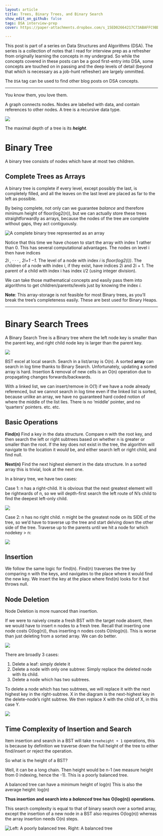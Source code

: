 ```yaml
---
layout: article
title: Trees, Binary Trees, and Binary Search
show_edit_on_github: false
tags: DSA interview-prep
cover: https://paper-attachments.dropbox.com/s_15ED02664217C73ABAFFC9BD2192FED4B19AC4EE33613FC4B13C956AC770B84D_1595781841045_image.png

---
```


This post is part of a series on Data Structures and Algorithms (DSA). The series is a collection of notes that I read for interview prep as a refresher from originally learning the concepts in my undergrad. So while the concepts covered in these posts can be a good first-entry into DSA, some concepts are touched on in passing and the deep levels of detail (beyond that which is necessary as a job-hunt refresher) are largely ommitted.

The `DSA` tag can be used to find other blog posts on DSA concepts.

---

You know them, you love them.

A graph connects nodes. Nodes are labelled with data, and contain references to other nodes.
A tree is a recursive data type.



![](https://www.researchgate.net/profile/Nicholas_Zerbel/publication/329029668/figure/fig1/AS:694428989661184@1542576181506/Example-of-a-search-tree-data-structure-with-key-structural-components-labelled_W640.jpg)


The maximal depth of a tree is its ***height***.


# Binary Tree

A binary tree consists of nodes which have at most two children.


## Complete Trees as Arrays

A binary tree is complete if every level, except possibly the last, is completely filled, and all the leaves on the last level are placed as far to the left as possible.

By being complete, not only can we guarantee *balance* and therefore minimum height of floor(log2(n)), but we can actually store these trees straightforwardly as arrays, because the nodes of the tree are complete without gaps, they act contiguously.


![A complete binary tree represented as an array](https://paper-attachments.dropbox.com/s_9B2ACF6BAE0B1357CF15B6234DDEF9E905C7083167AC0F29B2E2441E67837F43_1595856139659_image.png)


Notice that this time we have chosen to start the array with index 1 rather than 0. This has several computational advantages. The nodes on level i then have indices $$$$*2i , · · · , 2i+1 −1.* The level of a node with index *i* is *floor(log2(i))*. The children of a node with index i, if they exist, have indices 2i and 2i + 1. The parent of a child with index i has index i/2 (using integer division).

We can take those mathematical concepts and easily pass them into algorithms to get children/parents/levels just by knowing the index *i*.

**Note**: This array-storage is not feasible for most Binary trees, as you’ll break the tree’s completeness easily. These are best used for Binary Heaps.

---

# Binary Search Trees
A Binary Search Tree is a Binary tree where the left node key is smaller than the parent key, and right child node key is larger than the parent key.




![](https://miro.medium.com/max/1194/1*ziYvZzrttFYMXkkV9u66jw.png)


BST excel at local search. Search in a list/array is O(n). A sorted **array** can search in log time thanks to Binary Search.
Unfortunately, updating a sorted array is hard. Insertion & removal of new cells is an O(n) operation due to propagating changes forwards/backwards.

With a linked list, we can insert/remove in O(1) if we have a node already referenced, but we cannot search in log time even if the linked list is sorted, because unlike an array, we have no guaranteed hard coded notion of where the middle of the list lies. There is no ‘middle’ pointer, and no ‘quarters’ pointers. etc. etc.


## Basic Operations

**Find(n)**
Find a key in the data structure.
Compare n with the root key, and then search the left or right subtrees based on whether n is greater or smaller than the root.
If the key does not exist in the tree, the algorithm will navigate to the location it *would* be, and either search left or right child, and find null.

**Next(n)**
Find the next highest element in the data structure.
In a sorted array this is trivial, look at the next one.

In a binary tree, we have two cases:

Case 1: n has a right-child. It is obvious that the next greatest element will be rightwards of n, so we will depth-first search the left route of N’s child to find the deepest left-only child.


![](https://paper-attachments.dropbox.com/s_15ED02664217C73ABAFFC9BD2192FED4B19AC4EE33613FC4B13C956AC770B84D_1595781523677_image.png)


Case 2: n has no right child. n might be the greatest node on its SIDE of the tree, so we’d have to traverse up the tree and start delving down the other side of the tree.
Traverse up to the parents until we hit a node for which nodekey > n:


![](https://paper-attachments.dropbox.com/s_15ED02664217C73ABAFFC9BD2192FED4B19AC4EE33613FC4B13C956AC770B84D_1595781841045_image.png)



## Insertion

We follow the same logic for find(n). Find(n) traverses the tree by comparing n with the keys, and navigates to the place where it would find the new key.
We insert the key at the place where find(n) looks for it but throws null.



## Node Deletion

Node Deletion is more nuanced than insertion.

If we were to naively create a fresh BST with the target node absent, then we would have to insert n nodes to a fresh tree. Recall that inserting one node costs O(log(n)), thus inserting n nodes costs O(nlog(n)). This is worse than just deleting from a sorted array. We can do better.

 

![](https://paper-attachments.dropbox.com/s_15ED02664217C73ABAFFC9BD2192FED4B19AC4EE33613FC4B13C956AC770B84D_1595805169797_image.png)


There are broadly 3 cases:

1. Delete a leaf: simply delete it
2. Delete a node with only one subtree: Simply replace the deleted node with its child.
3. Delete a node which has two subtrees.

To delete a node which has two subtrees, we will replace it with the next highest key in the right-subtree. X in the diagram is the next-highest key in the delete-node’s right subtree.
We then replace X with the child of X, in this case Y.


![](https://paper-attachments.dropbox.com/s_15ED02664217C73ABAFFC9BD2192FED4B19AC4EE33613FC4B13C956AC770B84D_1595805360317_image.png)



## Time Complexity of Insertion and Search

Item insertion and search in a BST will take `treeheight + 1` operations, this is because by definition we traverse down the full height of the tree to either find/insert or reject the operation. 

So what is the height of a BST?

Well, it can be a long chain. Then height would be n-1 (we measure height from 0 indexing, hence the -1). This is a poorly balanced tree.

A balanced tree can have a minimum height of log(n)
This is also the average height: log(n)

**Thus insertion and search into a** ***balanced*** **tree has** **O(log(n))** **operations.**

This search complexity is equal to that of binary search over a sorted array, except the insertion of a new node in a BST also requires O(log(n)) whereas the array insertion needs O(n) steps.


![Left: A poorly balanced tree.      Right: A balanced tree](https://media.geeksforgeeks.org/wp-content/uploads/Node_height.jpg)



